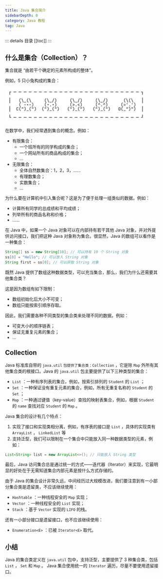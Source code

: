 ```yaml
---
title: Java 集合简介
sidebarDepth: 0
category: Java 教程
tag: Java
---
```


::: details 目录
[[toc]]
:::


## 什么是集合（Collection）？

集合就是 “由若干个确定的元素所构成的整体”。

例如，5 只小兔构成的集合：

![20221121212626](assets/20221121212626.png)

在数学中，我们经常遇到集合的概念。例如：

- 有限集合：
  - 一个班所有的同学构成的集合；
  - 一个网站所有的商品构成的集合；
  - ...
- 无限集合：
  - 全体自然数集合：1，2，3，……
  - 有理数集合；
  - 实数集合；
  - ...

为什么要在计算机中引入集合呢？这是为了便于处理一组类似的数据，例如：

- 计算所有同学的总成绩和平均成绩；
- 列举所有的商品名称和价格；
- ……

在 Java 中，如果一个 Java 对象可以在内部持有若干其他 Java 对象，并对外提供访问接口，我们把这种 Java 对象称为集合。很显然，Java 的数组可以看作是一种集合：

```java
String[] ss = new String[10]; // 可以持有 10 个 String 对象
ss[0] = "Hello"; // 可以放入 String 对象
String first = ss[0]; // 可以获取 String 对象
```

既然 Java 提供了数组这种数据类型，可以充当集合，那么，我们为什么还需要其他集合类？

这是因为数组有如下限制：

- 数组初始化后大小不可变；
- 数组只能按索引顺序存取。

因此，我们需要各种不同类型的集合类来处理不同的数据，例如：

- 可变大小的顺序链表；
- 保证无重复元素的集合；
- ...


## Collection

Java 标准库自带的 `java.util` `包提供了集合类：Collection` ，它是除 `Map` 外所有其他集合类的根接口。Java 的 `java.util` 包主要提供了以下三种类型的集合：

- `List` ：一种有序列表的集合，例如，按索引排列的 `Student` 的 `List` ；
- `Set` ：一种保证没有重复元素的集合，例如，所有无重复名称的 `Student` 的 `Set` ；
- `Map` ：一种通过键值（key-value）查找的映射表集合，例如，根据 `Student` 的 `name` 查找对应 `Student` 的 `Map` 。

Java 集合的设计有几个特点：

1. 实现了接口和实现类相分离，例如，有序表的接口是 `List` ，具体的实现类有 `ArrayList` ， `LinkedList` 等
2. 支持泛型，我们可以限制在一个集合中只能放入同一种数据类型的元素，例如：

```java
List<String> list = new ArrayList<>(); // 只能放入 String 类型
```

最后，Java 访问集合总是通过统一的方式——迭代器（Iterator）来实现，它最明显的好处在于无需知道集合内部元素是按什么方式存储的。

由于 Java 的集合设计非常久远，中间经历过大规模改进，我们要注意到有一小部分集合类是遗留类，不应该继续使用：

- `Hashtable` ：一种线程安全的 `Map` 实现；
- `Vector` ：一种线程安全的 `List` 实现；
- `Stack` ：基于 `Vector` 实现的 `LIFO` 的栈。


还有一小部分接口是遗留接口，也不应该继续使用：

- `Enumeration<E>` ：已被 `Iterator<E>` 取代。


## 小结

Java 的集合类定义在 `java.util` 包中，支持泛型，主要提供了 3 种集合类，包括 `List` ， `Set` 和 `Map` 。 Java 集合使用统一的 `Iterator` 遍历，尽量不要使用遗留接口。

